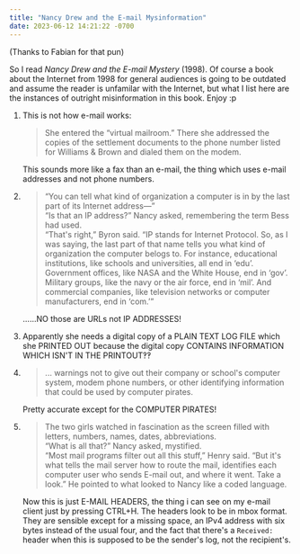 ```yaml
---
title: "Nancy Drew and the E-mail Mysinformation"
date: 2023-06-12 14:21:22 -0700 
---
```

(Thanks to Fabian for that pun)

So I read <i>Nancy Drew and the E-mail Mystery</i> (1998).
Of course a book about the Internet from 1998 for general audiences is going to
be outdated and assume the reader is unfamilar with the Internet, but what I
list here are the instances of outright misinformation in this book. Enjoy :p

1. This is not how e-mail works:

   > She entered the “virtual mailroom.” There she addressed the copies of the settlement documents to the phone number listed for Williams & Brown and dialed them on the modem.

   This sounds more like a fax than an e-mail, the thing which uses e-mail addresses and not phone numbers.

2. > “You can tell what kind of organization a computer is in by the last part of its Internet address—”  
   > “Is that an IP address?” Nancy asked, remembering the term Bess had used.  
   > “That's right,” Byron said. “IP stands for Internet Protocol. So, as I was saying, the last part of that name tells you what kind of organization the computer belogs to. For instance, educational institutions, like schools and universities, all end in ‘edu’. Government offices, like NASA and the White House, end in ‘gov’. Military groups, like the navy or the air force, end in ‘mil’. And commercial companies, like television networks or computer manufacturers, end in ‘com.’”

   ......NO those are URLs not IP ADDRESSES!

3. Apparently she needs a digital copy of a PLAIN TEXT LOG FILE which she PRINTED OUT because the digital copy CONTAINS INFORMATION WHICH ISN'T IN THE PRINTOUT‽‽

4. > ... warnings not to give out their company or school's computer system, modem phone numbers, or other identifying information that could be used by computer pirates.
   
   Pretty accurate except for the COMPUTER PIRATES!

5. > The two girls watched in fascination as the screen filled with letters, numbers, names, dates, abbreviations.  
   > “What is all that?” Nancy asked, mystified.  
   > “Most mail programs filter out all this stuff,” Henry said. “But it's what tells the mail server how to route the mail, identifies each computer user who sends E-mail out, and where it went. Take a look.” He pointed to what looked to Nancy like a coded language.

   Now this is just E-MAIL HEADERS, the thing i can see on my e-mail client just by pressing CTRL+H.
   The headers look to be in mbox format. They are sensible except for a missing space, an IPv4 address with six bytes instead of the usual four, and the fact that there's a `Received:` header when this is supposed to be the sender's log, not the recipient's.
